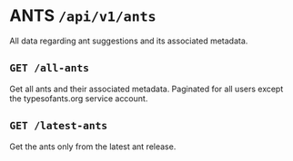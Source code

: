# ANTS `/api/v1/ants`

All data regarding ant suggestions and its associated metadata.

## `GET /all-ants`

Get all ants and their associated metadata. Paginated for all users except the typesofants.org service account.

## `GET /latest-ants`

Get the ants only from the latest ant release.
